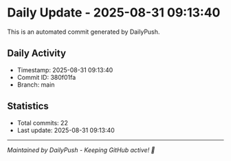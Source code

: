 # Daily Update - 2025-08-31 09:13:40

This is an automated commit generated by DailyPush.

## Daily Activity
- Timestamp: 2025-08-31 09:13:40
- Commit ID: 380f01fa
- Branch: main

## Statistics
- Total commits: 22
- Last update: 2025-08-31 09:13:40

---
*Maintained by DailyPush - Keeping GitHub active! 🚀*
